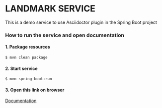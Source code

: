 # LANDMARK SERVICE

This is a demo service to use Asciidoctor plugin in the Spring Boot project

### How to run the service and open documentation

#### 1. Package resources
`$ mvn clean package`

#### 2. Start service
`$ mvn spring-boot:run`

#### 3. Open this link on browser
[Documentation](http://localhost:8080/landmark-service/document/index.html)
